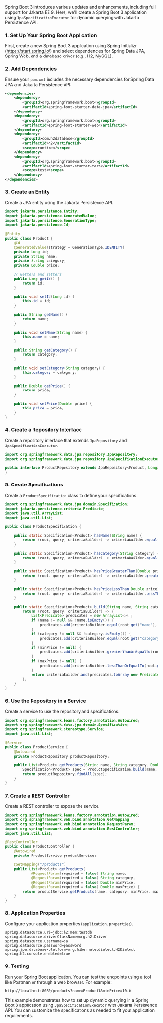 Spring Boot 3 introduces various updates and enhancements, including full support for Jakarta EE 9. Here, we'll create a Spring Boot 3 application using `JpaSpecificationExecutor` for dynamic querying with Jakarta Persistence API. 

### 1. Set Up Your Spring Boot Application

First, create a new Spring Boot 3 application using Spring Initializr (https://start.spring.io/) and select dependencies for Spring Data JPA, Spring Web, and a database driver (e.g., H2, MySQL).

### 2. Add Dependencies

Ensure your `pom.xml` includes the necessary dependencies for Spring Data JPA and Jakarta Persistence API:

```xml
<dependencies>
    <dependency>
        <groupId>org.springframework.boot</groupId>
        <artifactId>spring-boot-starter-data-jpa</artifactId>
    </dependency>
    <dependency>
        <groupId>org.springframework.boot</groupId>
        <artifactId>spring-boot-starter-web</artifactId>
    </dependency>
    <dependency>
        <groupId>com.h2database</groupId>
        <artifactId>h2</artifactId>
        <scope>runtime</scope>
    </dependency>
    <dependency>
        <groupId>org.springframework.boot</groupId>
        <artifactId>spring-boot-starter-test</artifactId>
        <scope>test</scope>
    </dependency>
</dependencies>
```

### 3. Create an Entity

Create a JPA entity using the Jakarta Persistence API.

```java
import jakarta.persistence.Entity;
import jakarta.persistence.GeneratedValue;
import jakarta.persistence.GenerationType;
import jakarta.persistence.Id;

@Entity
public class Product {
    @Id
    @GeneratedValue(strategy = GenerationType.IDENTITY)
    private Long id;
    private String name;
    private String category;
    private Double price;

    // Getters and setters
    public Long getId() {
        return id;
    }

    public void setId(Long id) {
        this.id = id;
    }

    public String getName() {
        return name;
    }

    public void setName(String name) {
        this.name = name;
    }

    public String getCategory() {
        return category;
    }

    public void setCategory(String category) {
        this.category = category;
    }

    public Double getPrice() {
        return price;
    }

    public void setPrice(Double price) {
        this.price = price;
    }
}
```

### 4. Create a Repository Interface

Create a repository interface that extends `JpaRepository` and `JpaSpecificationExecutor`.

```java
import org.springframework.data.jpa.repository.JpaRepository;
import org.springframework.data.jpa.repository.JpaSpecificationExecutor;

public interface ProductRepository extends JpaRepository<Product, Long>, JpaSpecificationExecutor<Product> {
}
```

### 5. Create Specifications

Create a `ProductSpecification` class to define your specifications.

```java
import org.springframework.data.jpa.domain.Specification;
import jakarta.persistence.criteria.Predicate;
import java.util.ArrayList;
import java.util.List;

public class ProductSpecification {

    public static Specification<Product> hasName(String name) {
        return (root, query, criteriaBuilder) -> criteriaBuilder.equal(root.get("name"), name);
    }

    public static Specification<Product> hasCategory(String category) {
        return (root, query, criteriaBuilder) -> criteriaBuilder.equal(root.get("category"), category);
    }

    public static Specification<Product> hasPriceGreaterThan(Double price) {
        return (root, query, criteriaBuilder) -> criteriaBuilder.greaterThan(root.get("price"), price);
    }

    public static Specification<Product> hasPriceLessThan(Double price) {
        return (root, query, criteriaBuilder) -> criteriaBuilder.lessThan(root.get("price"), price);
    }

    public static Specification<Product> build(String name, String category, Double minPrice, Double maxPrice) {
        return (root, query, criteriaBuilder) -> {
            List<Predicate> predicates = new ArrayList<>();
            if (name != null && !name.isEmpty()) {
                predicates.add(criteriaBuilder.equal(root.get("name"), name));
            }
            if (category != null && !category.isEmpty()) {
                predicates.add(criteriaBuilder.equal(root.get("category"), category));
            }
            if (minPrice != null) {
                predicates.add(criteriaBuilder.greaterThanOrEqualTo(root.get("price"), minPrice));
            }
            if (maxPrice != null) {
                predicates.add(criteriaBuilder.lessThanOrEqualTo(root.get("price"), maxPrice));
            }
            return criteriaBuilder.and(predicates.toArray(new Predicate[0]));
        };
    }
}
```

### 6. Use the Repository in a Service

Create a service to use the repository and specifications.

```java
import org.springframework.beans.factory.annotation.Autowired;
import org.springframework.data.jpa.domain.Specification;
import org.springframework.stereotype.Service;
import java.util.List;

@Service
public class ProductService {
    @Autowired
    private ProductRepository productRepository;

    public List<Product> getProducts(String name, String category, Double minPrice, Double maxPrice) {
        Specification<Product> spec = ProductSpecification.build(name, category, minPrice, maxPrice);
        return productRepository.findAll(spec);
    }
}
```

### 7. Create a REST Controller

Create a REST controller to expose the service.

```java
import org.springframework.beans.factory.annotation.Autowired;
import org.springframework.web.bind.annotation.GetMapping;
import org.springframework.web.bind.annotation.RequestParam;
import org.springframework.web.bind.annotation.RestController;
import java.util.List;

@RestController
public class ProductController {
    @Autowired
    private ProductService productService;

    @GetMapping("/products")
    public List<Product> getProducts(
            @RequestParam(required = false) String name,
            @RequestParam(required = false) String category,
            @RequestParam(required = false) Double minPrice,
            @RequestParam(required = false) Double maxPrice) {
        return productService.getProducts(name, category, minPrice, maxPrice);
    }
}
```

### 8. Application Properties

Configure your application properties (`application.properties`).

```properties
spring.datasource.url=jdbc:h2:mem:testdb
spring.datasource.driverClassName=org.h2.Driver
spring.datasource.username=sa
spring.datasource.password=password
spring.jpa.database-platform=org.hibernate.dialect.H2Dialect
spring.h2.console.enabled=true
```

### 9. Testing

Run your Spring Boot application. You can test the endpoints using a tool like Postman or through a web browser. For example:

```
http://localhost:8080/products?name=Product1&minPrice=10.0
```

This example demonstrates how to set up dynamic querying in a Spring Boot 3 application using `JpaSpecificationExecutor` with Jakarta Persistence API. You can customize the specifications as needed to fit your application requirements.
